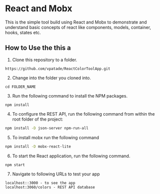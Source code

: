 # React and Mobx
This is the simple tool build using React and Mobx to demonstrate and understand basic concepts of react like components, models, container, hooks, states etc.

## How to Use the this a

1. Clone this repository to a folder.
```
https://github.com/vpatade/ReactColorToolApp.git
```

2. Change into the folder you cloned into.

```
cd FOLDER_NAME
```

3. Run the following command to install the NPM packages.

```
npm install
```

4. To configure the REST API, run the following command from within the root folder of the project:

```bash
npm install -D json-server npm-run-all
```
5. To install mobx run the following command

```bash
npm install -D mobx-react-lite
```

6. To start the React application, run the following command.

```
npm start
```

7. Navigate to following URLs to test your app
```
localhost::3000 - to see the app
localhost:3060/colors - REST API database
```



